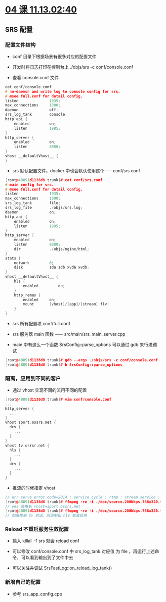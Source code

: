 # [04 课 11.13.02:40](https://www.bilibili.com/video/BV1az4y1Q7zL/?spm_id_from=trigger_reload)

## SRS 配置

### 配置文件结构

* conf 目录下根据场景有很多对应的配置文件

* 开发时将日志打印在控制台上 ./objs/srs -c conf/console.conf

* 查看 console.conf 文件
```Cpp
cat conf/console.conf
# no-daemon and write log to console config for srs.
# @see full.conf for detail config.
listen              1935;
max_connections     1000;
daemon              off;
srs_log_tank        console;
http_api {
    enabled         on;
    listen          1985;
}
http_server {
    enabled         on;
    listen          8080;
}
vhost __defaultVhost__ {
}
```

* srs 默认配置文件，docker 中也会默认使用这个 --- conf/srs.conf
```Cpp
[root@48891d1136d8 trunk]# cat conf/srs.conf
# main config for srs.
# @see full.conf for detail config.
listen              1935;
max_connections     1000;
srs_log_tank        file;
srs_log_file        ./objs/srs.log;
daemon              on;
http_api {
    enabled         on;
    listen          1985;
}
http_server {
    enabled         on;
    listen          8080;
    dir             ./objs/nginx/html;
}
stats {
    network         0;
    disk            sda sdb xvda xvdb;
}
vhost __defaultVhost__ {
    hls {
        enabled         on;
    }
    http_remux {
        enabled     on;
        mount       [vhost]/[app]/[stream].flv;
    }
}
```

* srs 所有配置项 conf/full.conf

* srs 服务器 main 函数 ----  src/main/srs_main_server.cpp

* main 中有这么一个函数 SrsConfig::parse_options 可以通过 gdb 来行进调试
```CPP
[root@48891d1136d8 trunk]# gdb --args ./objs/srs -c conf/console.conf
[root@48891d1136d8 trunk]# b SrsConfig::parse_options
```

### 隔离，应用到不同的客户

*  通过 vhost 实现不同的流用不同的配置
```Cpp
[root@48891d1136d8 trunk]# vim conf/console.conf
...
http_server {
  ...
}
vhost sport.ossrs.net {
  drv {
    ...
  }
}
vhost tv.orrsr.net {
  hls {
    ...  
  }
  drv {
    ...
  }
}
```

* 推流的时候指定 vhost
```Cpp
// err serve error code=2014 : service cycle : rtmp : stream service : check vhost : rtmp : nohost 127.0.0.1
[root@48891d1136d8 trunk]# ffmpeg -re -i ./doc/source.200kbps.768x320.flv -c copy -f flv -y rtmp://127.0.0.1/live/livestream
// yes 会推到 vhost=sport.ossrs.net
[root@48891d1136d8 trunk]# ffmpeg -re -i ./doc/source.200kbps.768x320.flv -c copy -f flv -y rtmp://127.0.0.1/live/livestream?vhost=sport.ossrs.net
// 如果推到 tv 的话，则录制和 hls 都会启用
```

### Reload 不重启服务生效配置

* 输入 killall -1 srs 就会 reload conf  

* 可以修改 conf/console.conf 中 srs_log_tank 对应值 为 file ，再运行上述命令，可以看到输出到了文件中去

* 可以关注并调试 SrsFastLog::on_reload_log_tank()

### 新增自己的配置

* 参考 srs_app_config.cpp
